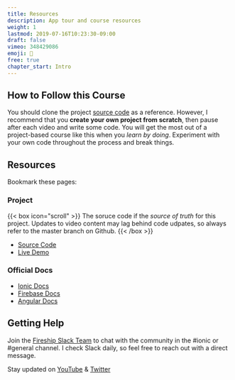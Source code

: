 ```yaml
---
title: Resources
description: App tour and course resources
weight: 1
lastmod: 2019-07-16T10:23:30-09:00
draft: false
vimeo: 348429086
emoji: 📜
free: true
chapter_start: Intro 
---
```



## How to Follow this Course

You should clone the project [source code](https://github.com/codediodeio/ionic4-master-course) as a reference. However, I recommend that you **create your own project from scratch**, then pause after each video and write some code. You will get the most out of a project-based course like this when you *learn by doing*. Experiment with your own code throughout the process and break things. 

## Resources

Bookmark these pages:

### Project

{{< box icon="scroll"  >}}
The soruce code if the *source of truth* for this project. Updates to video content may lag behind code udpates, so always refer to the master branch on Github. 
{{< /box >}}

- [Source Code](https://github.com/codediodeio/ionic4-master-course)
- [Live Demo](https://ionic4-fire.web.app/)

### Official Docs


- [Ionic Docs](https://ionicframework.com/docs)
- [Firebase Docs](https://firebase.google.com/docs)
- [Angular Docs](https://angular.io)

## Getting Help

Join the [Fireship Slack Team](https://fireship.page.link/slack) to chat with the community in the #ionic or #general channel. I check Slack daily, so feel free to reach out with a direct message. 

Stay updated on [YouTube](https://www.youtube.com/c/Fireship/) & [Twitter](https://twitter.com/fireship_dev)

